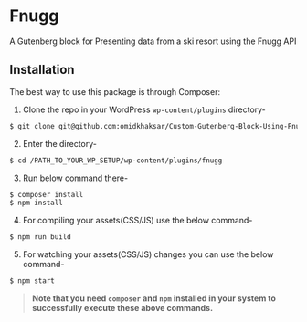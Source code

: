 # Fnugg
A Gutenberg block for Presenting data from a ski resort using the Fnugg API


## Installation

The best way to use this package is through Composer:

1. Clone the repo in your WordPress `wp-content/plugins` directory-
```BASH
$ git clone git@github.com:omidkhaksar/Custom-Gutenberg-Block-Using-Fnugg-API.git
```

2. Enter the directory-
```BASH
$ cd /PATH_TO_YOUR_WP_SETUP/wp-content/plugins/fnugg
```

3. Run below command there-

```BASH
$ composer install
$ npm install
```

4. For compiling your assets(CSS/JS) use the below command-

```BASH
$ npm run build
```

5. For watching your assets(CSS/JS) changes you can use the below command-

```BASH
$ npm start
```

> **Note that you need `composer` and `npm` installed in your system to successfully execute these above commands.**
